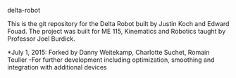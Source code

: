 delta-robot

This is the git repository for the Delta Robot built by Justin Koch and Edward Fouad. The project was built for ME 115, Kinematics and Robotics taught by Professor Joel Burdick.

*July 1, 2015:
	Forked by Danny Weitekamp, Charlotte Suchet, Romain Teulier
	-For further development including optimization, smoothing and integration with additional devices
